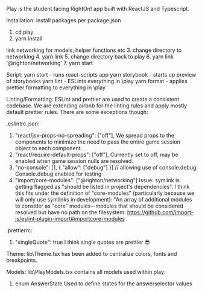 Play is the student facing RightOn! app built with ReactJS and Typescript. 

Installation:
install packages per package.json
1. cd play 
2. yarn install 

link networking for models, helper functions etc
3. change directory to networking
4. yarn link
5. change directory back to play
6. yarn link '@righton/networking'
7. yarn start

Script:
yarn start - runs react-scripts app
yarn storybook - starts up preview of storybooks
yarn lint - ESLints everything in \play
yarn format - applies prettier formatting to everything in \play

Linting/Formatting:
ESLint and prettier are used to create a consistent codebase. We are extending airbnb for the linting rules and apply mostly default prettier rules. 
There are some exceptions though:

.eslintrc.json:
1.  "react/jsx-props-no-spreading": ["off"],
    We spread props to the components to minimize the need to pass the entire game session object to each component. 
2. "react/require-default-props": ["off"],
    Currently set to off, may be enabled when game session nulls are resolved.
3.  "no-console": [1, { "allow": ["debug"] }] // allowing use of console.debug
    Console.debug enabled for testing
4.  "import/core-modules": ["@righton/networking"]
     Issue: symlink is getting flagged as "should be listed in project's dependencies". I think this fits under the definition of "core-modules" 
    (particularly because we will only use symlinks in development): 
    "An array of additional modules to consider as "core" modules--modules that should be considered resolved 
    but have no path on the filesystem: https://github.com/import-js/eslint-plugin-import#importcore-modules

.prettierrc:
1.   "singleQuote": true
    I think single quotes are prettier :sunglasses:

Theme:
lib\Theme.tsx has been added to centralize colors, fonts and breakpoints. 

Models:
lib\PlayModels.tsx contains all models used within play:
1. enum AnswerState
  Used to define states for the answerselector values
